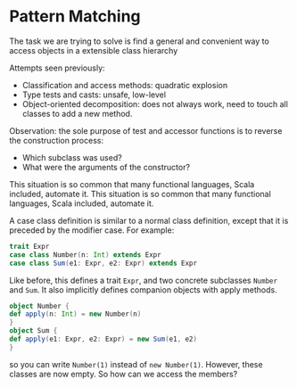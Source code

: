 # Pattern Matching

The task we are trying to solve is find a general and convenient way to access objects in a extensible class hierarchy

Attempts seen previously:

* Classification and access methods: quadratic explosion
* Type tests and casts: unsafe, low-level
* Object-oriented decomposition: does not always work, need to touch all classes to add a new method.

Observation: the sole purpose of test and accessor functions is to reverse the construction process:

* Which subclass was used?
* What were the arguments of the constructor?

This situation is so common that many functional languages, Scala included, automate it. This situation is so common that many functional languages, Scala included, automate it.

A case class definition is similar to a normal class definition, except
that it is preceded by the modifier case. For example:

```scala
trait Expr
case class Number(n: Int) extends Expr
case class Sum(e1: Expr, e2: Expr) extends Expr
```

Like before, this defines a trait `Expr`, and two concrete subclasses `Number` and `Sum`. It also implicitly defines companion objects with apply methods.

```scala
object Number {
def apply(n: Int) = new Number(n)
}
object Sum {
def apply(e1: Expr, e2: Expr) = new Sum(e1, e2)
}
```

so you can write `Number(1)` instead of `new Number(1)`. However, these classes are now empty. So how can we access the members?